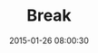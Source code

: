 ---
layout: post
title:  "Break"
number: "26"
date:   2015-01-26 08:00:30
large-image: "https://farm8.staticflickr.com/7450/15751788913_54e746efb6_k.jpg"
---